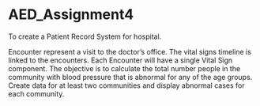 # AED_Assignment4

To create a Patient Record System for hospital.

Encounter represent a visit to the doctor’s office. The vital signs timeline is linked 
to the encounters. Each Encounter will have a single Vital Sign component.
The objective is to calculate the total number people in the community with 
blood pressure that is abnormal for any of the age groups. Create data for at 
least two communities and display abnormal cases for each community. 
